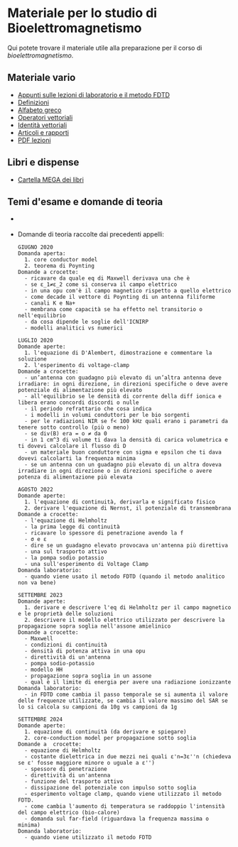 # Materiale per lo studio di Bioelettromagnetismo

Qui potete trovare il materiale utile alla preparazione per il corso di _bioelettromagnetismo_.

## Materiale vario
- [Appunti sulle lezioni di laboratorio e il metodo FDTD](/Dati/Studio/III%20Anno/BEM/Materiale%20vario/BEM%20laboratorio%20e%20lezioni%20FDTD%20(credits%20Davide%20Bosco).pdf)
- [Definizioni](/Dati/Studio/III%20Anno/BEM/Materiale%20vario/definitions.pdf)
- [Alfabeto greco](/Dati/Studio/III%20Anno/BEM/Materiale%20vario/alfabeto_greco.pdf)
- [Operatori vettoriali](/Dati/Studio/III%20Anno/BEM/Materiale%20vario/vector_operators.pdf)
- [Identità vettoriali](/Dati/Studio/III%20Anno/BEM/Materiale%20vario/vector_identities.pdf)
- [Articoli e rapporti](/Dati/Studio/III%20Anno/BEM/Materiale%20vario/Articoli%20e%20rapporti)
- [PDF lezioni](/Dati/Studio/III%20Anno/BEM/Materiale%20vario/PDF%20lezioni)

## Libri e dispense
- [Cartella MEGA dei libri](https://mega.nz/folder/UoFGlY5S#oEVruDxA9Xnk5nulPOrXMw/folder/kgtlTLBb)

## Temi d'esame e domande di teoria
- []()
- Domande di teoria raccolte dai precedenti appelli:

  ```
  GIUGNO 2020
  Domanda aperta:
    1. core conductor model
    2. teorema di Poynting
  Domande a crocette:
    - ricavare da quale eq di Maxwell derivava una che è
    - se ε_1≠ε_2 come si conserva il campo elettrico
    - in una opu com'è il campo magnetico rispetto a quello elettrico
    - come decade il vettore di Poynting di un antenna filiforme
    - canali K e Na+
    - membrana come capacità se ha effetto nel transitorio o nell'equilibrio
    - da cosa dipende le soglie dell'ICNIRP
    - modelli analitici vs numerici

  LUGLIO 2020
  Domande aperte:
    1. l'equazione di D'Alembert, dimostrazione e commentare la soluzione
    2. l'esperimento di voltage-clamp
  Domande a crocette:
    - un’antenna con guadagno più elevato di un’altra antenna deve irradiare: in ogni direzione, in direzioni specifiche o deve avere potenziale di alimentazione più elevato
    - all'equilibrio se le densità di corrente della diff ionica e libera erano concordi discordi o nulle
    - il periodo refrattario che cosa indica
    - i modelli in volumi conduttori per le bio sorgenti
    - per le radiazioni NIR se f< 100 kHz quali erano i parametri da tenere sotto controllo (più o meno)
    - se div(B) era = o ≠ da 0
    - in 1 cm^3 di volume ti dava la densità di carica volumetrica e ti dovevi calcolare il flusso di D
    - un materiale buon conduttore con sigma e epsilon che ti dava dovevi calcolarti la frequenza minima
    - se un antenna con un guadagno più elevato di un altra doveva irradiare in ogni direzione o in direzioni specifiche o avere potenza di alimentazione più elevata
  
  AGOSTO 2022
  Domande aperte: 
    1. l'equazione di continuità, derivarla e significato fisico
    2. derivare l'equazione di Nernst, il potenziale di transmembrana
  Domande a crocette: 
    - l'equazione di Helmholtz
    - la prima legge di continuità 
    - ricavare lo spessore di penetrazione avendo la f
    - σ e ε
    - dire se un guadagno elevato provocava un'antenna più direttiva 
    - una sul trasporto attivo
    - la pompa sodio potassio 
    - una sull'esperimento di Voltage Clamp 
  Domanda laboratorio:
    - quando viene usato il metodo FDTD (quando il metodo analitico non va bene) 
  
  SETTEMBRE 2023
  Domande aperte: 
    1. derivare e descrivere l'eq di Helmholtz per il campo magnetico e le proprietà delle soluzioni
    2. descrivere il modello elettrico utilizzato per descrivere la propagazione sopra soglia nell'assone amielinico
  Domande a crocette: 
    - Maxwell
    - condizioni di continuità
    - densità di potenza attiva in una opu 
    - direttività di un'antenna 
    - pompa sodio-potassio 
    - modello HH 
    - propagazione sopra soglia in un assone 
    - qual è il limite di energia per avere una radiazione ionizzante
  Domanda laboratorio:
    - in FDTD come cambia il passo temporale se si aumenta il valore delle frequenze utilizzate, se cambia il valore massimo del SAR se lo si calcola su campioni da 10g vs campioni da 1g
  
  SETTEMBRE 2024
  Domande aperte: 
    1. equazione di continuità (da derivare e spiegare)
    2. core-conduction model per propagazione sotto soglia
  Domande a  crocette: 
    - equazione di Helmholtz 
    - costante dielettrica in due mezzi nei quali ε'n=3ε''n (chiedeva se ε' fosse maggiore minore o uguale a ε'')
    - spessore di penetrazione 
    - direttività di un'antenna
    - funzione del trasporto attivo 
    - dissipazione del potenziale con impulso sotto soglia 
    - esperimento voltage clamp, quando viene utilizzato il metodo FDTD. 
    - come cambia l'aumento di temperatura se raddoppio l'intensità del campo elettrico (bio-calore) 
    - domanda sul far-field (riguardava la frequenza massima o minima)
  Domanda laboratorio: 
    - quando viene utilizzato il metodo FDTD
  ``` 

